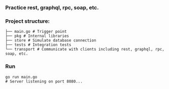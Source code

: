 ### Practice rest, graphql, rpc, soap, etc.

### Project structure:
```
├── main.go # Trigger point
├── pkg # Internal libraries
├── store # Simulate database connection
├── tests # Integration tests
└── transport # Communicate with clients including rest, graphql, rpc, soap, etc.
```

### Run
```
go run main.go
# Server listening on port 8080...
```
